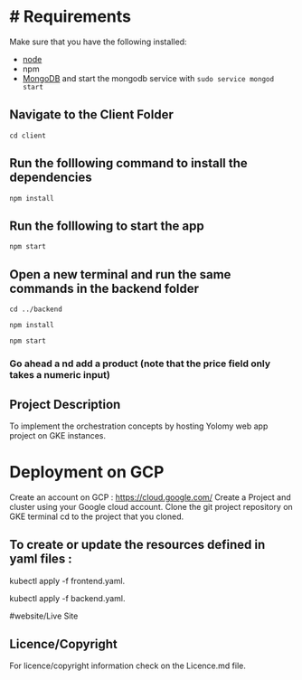 # # Requirements
Make sure that you have the following installed:
- [node](https://www.digitalocean.com/community/tutorials/how-to-install-node-js-on-ubuntu-18-04) 
- npm 
- [MongoDB](https://docs.mongodb.com/manual/tutorial/install-mongodb-on-ubuntu/) and start the mongodb service with `sudo service mongod start`

## Navigate to the Client Folder 
 `cd client`

## Run the folllowing command to install the dependencies 
 `npm install`

## Run the folllowing to start the app
 `npm start`

## Open a new terminal and run the same commands in the backend folder
 `cd ../backend`

 `npm install`

 `npm start`

 ### Go ahead a nd add a product (note that the price field only takes a numeric input)

 ## Project Description
 
To implement the orchestration concepts by hosting Yolomy web app project on GKE instances.

# Deployment on GCP
Create an account on GCP : https://cloud.google.com/
Create a Project and cluster using your Google cloud account.
Clone the git project repository on GKE terminal
cd to the project that you cloned.

## To create or update the resources defined in yaml files :
kubectl apply -f frontend.yaml.

kubectl apply -f backend.yaml.

#website/Live Site


## Licence/Copyright
For licence/copyright information check on the Licence.md file.
